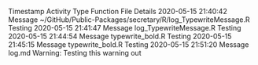 Timestamp	Activity Type	Function	File	Details
2020-05-15 21:40:42	Message	~/GitHub/Public-Packages/secretary/R/log_TypewriteMessage.R		Testing
2020-05-15 21:41:47	Message	log_TypewriteMessage.R		Testing
2020-05-15 21:44:54	Message	typewrite_bold.R		Testing
2020-05-15 21:45:15	Message	typewrite_bold.R		Testing
2020-05-15 21:51:20	Message	log.md		Warning: Testing this warning out
